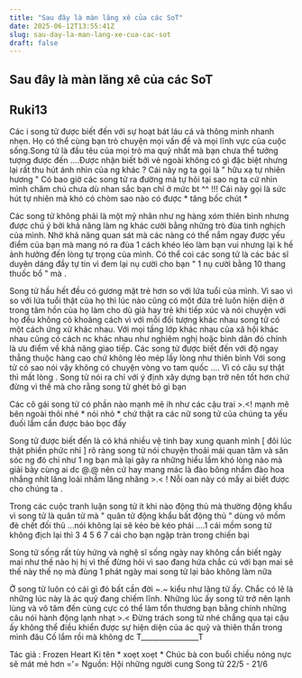 ```yaml
---
title: "Sau đây là màn lăng xê của các SoT"
date: 2025-06-12T13:55:41Z
slug: sau-day-la-man-lang-xe-cua-cac-sot
draft: false
---
```


## Sau đây là màn lăng xê của các SoT

## Ruki13

Các i song tử được biết đến với sự hoạt bát láu cá và thông minh nhanh nhẹn. Họ có thể cùng bạn trò chuyện mọi vấn đề và mọi lĩnh vực của cuộc sống.​Song tử là đầu têu của mọi trò ma quỷ nhất mà bạn chưa thể tưởng tượng được đến ....​Được nhận biết bởi vẻ ngoài không có gì đặc biệt nhưng lại rất thu hút ánh nhìn của ng khác ? Cái này ng ta gọi là " hữu xạ tự nhiên hương "  Có bao giờ các song tử ra đường mà tự hỏi tại sao ng ta cứ nhì​n mình chăm chú chưa dù nhan sắc bạn chỉ ở mức bt ^^ !!! Cái này gọi là sức hút tự nhiên mà khó có chòm sao nào có được * tâng bốc chút *

Các song tử không phải là một mỹ nhân như ng hàng xóm thiên bình nhưng được chú ý bởi khả năng làm ng khác cười bằng những trò đùa tinh nghịch của mình. Nhờ khả năng quan sát mà các nàng có thể nắm ngay được yếu điểm của bạn mà mang nó ra đùa 1 cách khéo léo làm bạn vui nhưng lại k hề ảnh hưởng đến lòng tự trọng của mình. Có thể coi các song tử là các bác sĩ duyên dáng đầy tự tin vì đem lại nụ cười cho bạn " 1 nụ cười bằng 10 thang thuốc bổ " mà .

Song tử hầu hết đều có gương mặt trẻ hơn so với lứa tuổi của mình. Vì sao vì so với lứa tuổi thật của họ thì lúc nào cũng có một đứa trẻ luôn hiện diện ở trong tâm hồn của họ làm cho dù già hay trẻ khi tiếp xúc và nói chuyện với họ đều không có khoảng cách vì với mỗi đối tượng khác nhau song tử có một cách ứng xử khác nhau. Với mọi tầng lớp khác nhau của xã hội khác nhau cũng có cách nc khác nhau như nghiêm nghị hoặc bình dân  đó chính là ưu điểm về khả năng giao tiếp. 
Các song tử được biết đến với độ ngay thẳng thuộc hàng cao chứ không lẻo mép lấy lòng như thiên bình  Với song tử có sao nói vậy không có chuyện vòng vo tam quốc .... Vì có câu sự thật thì mất lòng . Song tử nói ra chỉ với ý định xây dựng bạn trở nên tốt hơn chứ đừng vì thế mà cho rằng song tử ghét bỏ gì bạn 

Các cô gái song tử có phần nào mạnh mẽ ih như các cậu trai >.<! mạnh mẽ bên ngoài thôi nhé * nói nhỏ * chứ thật ra các nữ song tử của chúng ta yếu đuối lắm  cần được bảo bọc đấy

Song tử được biết đến là có khá nhiều vệ tinh bay xung quanh mình [ đôi lúc thật phiền phức nhỉ ] rõ ràng song tử nói chuyện thoải mái quan tâm và săn sóc ng đó chỉ như 1 ng bạn mà lại gây ra những hiểu lầm khó lòng nào mà giải bày cùng ai dc @.@ nên cứ hay mang mác là đào bông nhầm đào hoa nhắng nhít lăng loài nhầm lăng nhăng >.< ! Nỗi oan này có mấy ai biết được cho chúng ta .

Trong các cuộc tranh luận song tử ít khi nào động thủ mà thường động khẩu vì song tử là quân tử mà  " quân tử động khẩu bất động thủ " dùng võ mồm đè chết đối thủ ...nói không lại sẽ kéo bè kéo phái ....1 cái mồm song tử không địch lại thì 3 4 5 6 7 cái cho bạn ngập tràn trong chiến bại  

Song tử sống rất tùy hứng và nghệ sĩ  sống ngày nay không cần biết ngày mai như thế nào  hị hị vì thế đừng hỏi vì sao đang hứa chắc cú với bạn mai sẽ thế này thế nọ mà đùng 1 phát ngày mai song tử lại bảo không làm nữa  

Ở song tử luôn có cái gì đó bất cần đời ~.~ kiểu như lãng tử ấy. Chắc có lẽ là những lúc này là ác quỷ đang chiếm lĩnh. Những lúc ấy song tử trở nên lạnh lùng và vô tâm đến cùng cực có thể làm tổn thương bạn bằng chính những câu nói hành động lạnh nhạt >.< Đừng trách song tử nhé chẳng qua tại cậu ấy không thể điều khiển được sự hiện diện của ác quỷ và thiên thần trong mình đâu  Cố lắm rồi mà không dc T________________T

Tác giả : Frozen Heart 
Kí tên * xoẹt xoẹt *
Chúc bà con buổi chiều nóng nực sẽ mát mẻ hơn ='=
Nguồn: Hội những người cung Song tử 22/5 - 21/6​